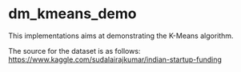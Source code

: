 # dm_kmeans_demo
This implementations aims at demonstrating the K-Means algorithm.

The source for the dataset is as follows:
https://www.kaggle.com/sudalairajkumar/indian-startup-funding
